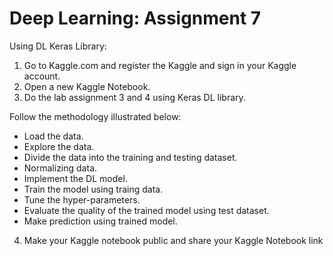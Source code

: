# Deep Learning: Assignment 7
Using DL Keras Library:
  1. Go to Kaggle.com and register the Kaggle and sign in your Kaggle account.
  2. Open a new Kaggle Notebook.
  3. Do the lab assignment 3 and 4 using Keras DL library.
  
 Follow the methodology illustrated below:
   - Load the data.
   - Explore the data.
   - Divide the data into the training and testing dataset.
   - Normalizing data.
   - Implement the DL model.
   - Train the model using traing data.
   - Tune the hyper-parameters.
   - Evaluate the quality of the trained model using test dataset.
   - Make prediction using trained model.
    
  4. Make your Kaggle notebook public and share your Kaggle Notebook link
